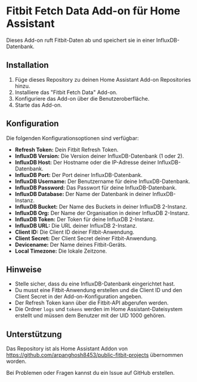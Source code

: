 # Fitbit Fetch Data Add-on für Home Assistant

Dieses Add-on ruft Fitbit-Daten ab und speichert sie in einer InfluxDB-Datenbank.

## Installation

1. Füge dieses Repository zu deinen Home Assistant Add-on Repositories hinzu.
2. Installiere das "Fitbit Fetch Data" Add-on.
3. Konfiguriere das Add-on über die Benutzeroberfläche.
4. Starte das Add-on.

## Konfiguration

Die folgenden Konfigurationsoptionen sind verfügbar:

* **Refresh Token:** Dein Fitbit Refresh Token.
* **InfluxDB Version:** Die Version deiner InfluxDB-Datenbank (1 oder 2).
* **InfluxDB Host:** Der Hostname oder die IP-Adresse deiner InfluxDB-Datenbank.
* **InfluxDB Port:** Der Port deiner InfluxDB-Datenbank.
* **InfluxDB Username:** Der Benutzername für deine InfluxDB-Datenbank.
* **InfluxDB Password:** Das Passwort für deine InfluxDB-Datenbank.
* **InfluxDB Database:** Der Name der Datenbank in deiner InfluxDB-Instanz.
* **InfluxDB Bucket:** Der Name des Buckets in deiner InfluxDB 2-Instanz.
* **InfluxDB Org:** Der Name der Organisation in deiner InfluxDB 2-Instanz.
* **InfluxDB Token:** Der Token für deine InfluxDB 2-Instanz.
* **InfluxDB URL:** Die URL deiner InfluxDB 2-Instanz.
* **Client ID:** Die Client ID deiner Fitbit-Anwendung.
* **Client Secret:** Der Client Secret deiner Fitbit-Anwendung.
* **Devicename:** Der Name deines Fitbit-Geräts.
* **Local Timezone:** Die lokale Zeitzone.

## Hinweise

* Stelle sicher, dass du eine InfluxDB-Datenbank eingerichtet hast.
* Du musst eine Fitbit-Anwendung erstellen und die Client ID und den Client Secret in der Add-on-Konfiguration angeben.
* Der Refresh Token kann über die Fitbit-API abgerufen werden.
* Die Ordner `logs` und `tokens` werden im Home Assistant-Dateisystem erstellt und müssen dem Benutzer mit der UID 1000 gehören.

## Unterstützung

Das Repository ist als Home Assistant Addon von https://github.com/arpanghosh8453/public-fitbit-projects übernommen worden.

Bei Problemen oder Fragen kannst du ein Issue auf GitHub erstellen.